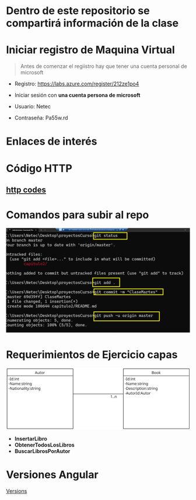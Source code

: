 # Dentro de este repositorio se compartirá información de la clase

# Iniciar registro de Maquina Virtual

> Antes de comenzar el regiistro hay que tener una cuenta personal de microsoft


- Registro:           https://labs.azure.com/register/212ze1po4
- Iniciar sesión con **una cuenta persona de microsoft**

- Usuario:            Netec
- Contraseña:      Pa55w.rd

# Enlaces de interés
# Código HTTP
## [http codes](https://developer.mozilla.org/en-US/docs/Web/HTTP/Status)

# Comandos para subir al repo

![alt text](image.png)

# Requerimientos de Ejercicio capas

![Ejercicio](Ejercicio.png)

- **InsertarLibro**
- **ObtenerTodosLosLibros**
- **BuscarLibrosPorAutor**

# Versiones Angular
[Versions](https://angular.dev/reference/versions)